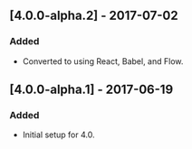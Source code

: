 ## [4.0.0-alpha.2] - 2017-07-02
### Added
- Converted to using React, Babel, and Flow.

## [4.0.0-alpha.1] - 2017-06-19
### Added
- Initial setup for 4.0.